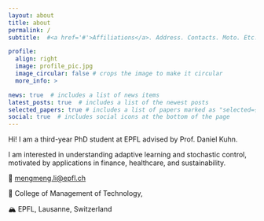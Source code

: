 ```yaml
---
layout: about
title: about
permalink: /
subtitle:  #<a href='#'>Affiliations</a>. Address. Contacts. Moto. Etc.

profile:
  align: right
  image: profile_pic.jpg
  image_circular: false # crops the image to make it circular
  more_info: >

news: true  # includes a list of news items
latest_posts: true  # includes a list of the newest posts
selected_papers: true # includes a list of papers marked as "selected={true}"
social: true  # includes social icons at the bottom of the page
---
```


Hi! I am a third-year PhD student at EPFL advised by Prof. Daniel Kuhn.

I am interested in understanding adaptive learning and stochastic control, motivated by applications in finance, healthcare, and sustainability.

📧 mengmeng.li@epfl.ch 

📡 College of Management of Technology, 
 
🏔️ EPFL, Lausanne, Switzerland